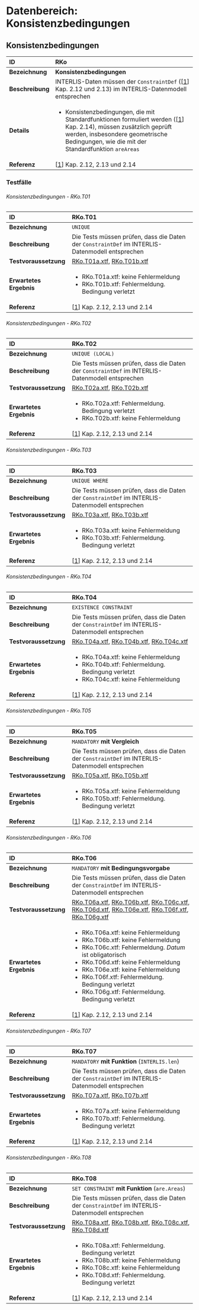 # Datenbereich: Konsistenzbedingungen

## Konsistenzbedingungen
|ID|RKo
|:--|:--
|**Bezeichnung**|**Konsistenzbedingungen**
|**Beschreibung**|INTERLIS-Daten müssen der ```ConstraintDef``` ([[1]] Kap. 2.12 und 2.13) im INTERLIS-Datenmodell entsprechen
|**Details**|<ul><li>Konsistenzbedingungen, die mit Standardfunktionen formuliert werden ([[1]] Kap. 2.14), müssen zusätzlich geprüft werden, insbesondere geometrische Bedingungen, wie die mit der Standardfunktion ```areAreas```</li></ul>
|**Referenz**|[[1]] Kap. 2.12, 2.13 und 2.14

### Testfälle
###### Konsistenzbedingungen - RKo.T01
|ID|RKo.T01
|:--|:--
|**Bezeichnung**|```UNIQUE```
|**Beschreibung**|Die Tests müssen prüfen, dass die Daten der ```ConstraintDef``` im INTERLIS-Datenmodell entsprechen
|**Testvoraussetzung**|[RKo.T01a.xtf](../data/RKo.T01a.xtf), [RKo.T01b.xtf](../data/RKo.T01b.xtf)
|**Erwartetes Ergebnis**|<ul><li>RKo.T01a.xtf: keine Fehlermeldung</li><li>RKo.T01b.xtf: Fehlermeldung. Bedingung verletzt</li></ul>
|**Referenz**|[[1]] Kap. 2.12, 2.13 und 2.14

###### Konsistenzbedingungen - RKo.T02
|ID|RKo.T02
|:--|:--
|**Bezeichnung**|```UNIQUE (LOCAL)```
|**Beschreibung**|Die Tests müssen prüfen, dass die Daten der ```ConstraintDef``` im INTERLIS-Datenmodell entsprechen
|**Testvoraussetzung**|[RKo.T02a.xtf](../data/RKo.T02a.xtf), [RKo.T02b.xtf](../data/RKo.T02b.xtf)
|**Erwartetes Ergebnis**|<ul><li>RKo.T02a.xtf: Fehlermeldung. Bedingung verletzt</li><li>RKo.T02b.xtf: keine Fehlermeldung</li></ul>
|**Referenz**|[[1]] Kap. 2.12, 2.13 und 2.14

###### Konsistenzbedingungen - RKo.T03
|ID|RKo.T03
|:--|:--
|**Bezeichnung**|```UNIQUE WHERE```
|**Beschreibung**|Die Tests müssen prüfen, dass die Daten der ```ConstraintDef``` im INTERLIS-Datenmodell entsprechen
|**Testvoraussetzung**|[RKo.T03a.xtf](../data/RKo.T03a.xtf), [RKo.T03b.xtf](../data/RKo.T03b.xtf)
|**Erwartetes Ergebnis**|<ul><li>RKo.T03a.xtf: keine Fehlermeldung</li><li>RKo.T03b.xtf: Fehlermeldung. Bedingung verletzt</li></ul>
|**Referenz**|[[1]] Kap. 2.12, 2.13 und 2.14

###### Konsistenzbedingungen - RKo.T04
|ID|RKo.T04
|:--|:--
|**Bezeichnung**|```EXISTENCE CONSTRAINT```
|**Beschreibung**|Die Tests müssen prüfen, dass die Daten der ```ConstraintDef``` im INTERLIS-Datenmodell entsprechen
|**Testvoraussetzung**|[RKo.T04a.xtf](../data/RKo.T04a.xtf), [RKo.T04b.xtf](../data/RKo.T04b.xtf), [RKo.T04c.xtf](../data/RKo.T04c.xtf)
|**Erwartetes Ergebnis**|<ul><li>RKo.T04a.xtf: keine Fehlermeldung</li><li>RKo.T04b.xtf: Fehlermeldung. Bedingung verletzt</li><li>RKo.T04c.xtf: keine Fehlermeldung</li></ul>
|**Referenz**|[[1]] Kap. 2.12, 2.13 und 2.14

###### Konsistenzbedingungen - RKo.T05
|ID|RKo.T05
|:--|:--
|**Bezeichnung**|```MANDATORY``` **mit Vergleich**
|**Beschreibung**|Die Tests müssen prüfen, dass die Daten der ```ConstraintDef``` im INTERLIS-Datenmodell entsprechen
|**Testvoraussetzung**|[RKo.T05a.xtf](../data/RKo.T05a.xtf), [RKo.T05b.xtf](../data/RKo.T05b.xtf)
|**Erwartetes Ergebnis**|<ul><li>RKo.T05a.xtf: keine Fehlermeldung</li><li>RKo.T05b.xtf: Fehlermeldung. Bedingung verletzt</li></ul>
|**Referenz**|[[1]] Kap. 2.12, 2.13 und 2.14

###### Konsistenzbedingungen - RKo.T06
|ID|RKo.T06
|:--|:--
|**Bezeichnung**|```MANDATORY``` **mit Bedingungsvorgabe**
|**Beschreibung**|Die Tests müssen prüfen, dass die Daten der ```ConstraintDef``` im INTERLIS-Datenmodell entsprechen
|**Testvoraussetzung**|[RKo.T06a.xtf](../data/RKo.T06a.xtf), [RKo.T06b.xtf](../data/RKo.T06b.xtf), [RKo.T06c.xtf](../data/RKo.T06c.xtf), [RKo.T06d.xtf](../data/RKo.T06d.xtf), [RKo.T06e.xtf](../data/RKo.T06e.xtf), [RKo.T06f.xtf](../data/RKo.T06f.xtf), [RKo.T06g.xtf](../data/RKo.T06g.xtf)
|**Erwartetes Ergebnis**|<ul><li>RKo.T06a.xtf: keine Fehlermeldung</li><li>RKo.T06b.xtf: keine Fehlermeldung</li><li>RKo.T06c.xtf: Fehlermeldung. *Datum* ist obligatorisch</li><li>RKo.T06d.xtf: keine Fehlermeldung</li><li>RKo.T06e.xtf: keine Fehlermeldung</li><li>RKo.T06f.xtf: Fehlermeldung. Bedingung verletzt</li><li>RKo.T06g.xtf: Fehlermeldung. Bedingung verletzt</li></ul>
|**Referenz**|[[1]] Kap. 2.12, 2.13 und 2.14

###### Konsistenzbedingungen - RKo.T07
|ID|RKo.T07
|:--|:--
|**Bezeichnung**|```MANDATORY``` **mit Funktion** (```INTERLIS.len```)
|**Beschreibung**|Die Tests müssen prüfen, dass die Daten der ```ConstraintDef``` im INTERLIS-Datenmodell entsprechen
|**Testvoraussetzung**|[RKo.T07a.xtf](../data/RKo.T07a.xtf), [RKo.T07b.xtf](../data/RKo.T07b.xtf)
|**Erwartetes Ergebnis**|<ul><li>RKo.T07a.xtf: keine Fehlermeldung</li><li>RKo.T07b.xtf: Fehlermeldung. Bedingung verletzt</li></ul>
|**Referenz**|[[1]] Kap. 2.12, 2.13 und 2.14

###### Konsistenzbedingungen - RKo.T08
|ID|RKo.T08
|:--|:--
|**Bezeichnung**|```SET CONSTRAINT``` **mit Funktion** (```are.Areas```)
|**Beschreibung**|Die Tests müssen prüfen, dass die Daten der ```ConstraintDef``` im INTERLIS-Datenmodell entsprechen
|**Testvoraussetzung**|[RKo.T08a.xtf](../data/RKo.T08a.xtf), [RKo.T08b.xtf](../data/RKo.T08b.xtf), [RKo.T08c.xtf](../data/RKo.T08c.xtf), [RKo.T08d.xtf](../data/RKo.T08d.xtf)
|**Erwartetes Ergebnis**|<ul><li>RKo.T08a.xtf: Fehlermeldung. Bedingung verletzt</li><li>RKo.T08b.xtf: keine Fehlermeldung</li><li>RKo.T08c.xtf: keine Fehlermeldung</li><li>RKo.T08d.xtf: Fehlermeldung. Bedingung verletzt</li></ul>
|**Referenz**|[[1]] Kap. 2.12, 2.13 und 2.14

[1]: bib.md#1-kogis-interlis-2--referenzhandbuch-13042006
